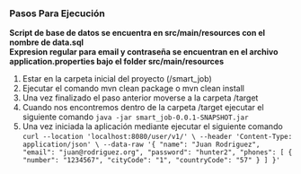 ### Pasos Para Ejecución

__Script de base de datos se encuentra en src/main/resources con el nombre de data.sql__ </br>
__Expresion regular para email y contraseña se encuentran en el archivo application.properties bajo el folder src/main/resources__ </br>


1. Estar en la carpeta inicial del proyecto (/smart_job) 
2. Ejecutar el comando mvn clean package o mvn clean install
3. Una vez finalizado el paso anterior moverse a la carpeta /target
4. Cuando nos encontremos dentro de la carpeta /target ejecutar el siguiente comando `java -jar smart_job-0.0.1-SNAPSHOT.jar`
5. Una vez iniciada la aplicación mediante ejecutar el siguiente comando `
   curl --location 'localhost:8080/user/v1/' \
   --header 'Content-Type: application/json' \
   --data-raw '{
   "name": "Juan Rodriguez",
   "email": "juan@rodriguez.org",
   "password": "hunter2",
   "phones": [
   {
   "number": "1234567",
   "cityCode": "1",
   "countryCode": "57"
   }
   ]
   }'
`